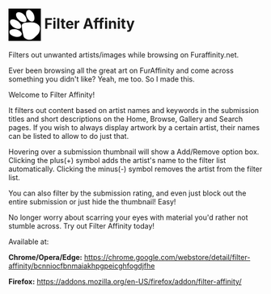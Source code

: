 # <img src="128icon.png" alt="Markdown Monster icon" style="width: 64px; vertical-align: middle;" /> Filter Affinity
Filters out unwanted artists/images while browsing on Furaffinity.net.

Ever been browsing all the great art on FurAffinity and come across something you didn't like?  Yeah, me too.  So I made this.

Welcome to Filter Affinity!

It filters out content based on artist names and keywords in the submission titles and short descriptions on the Home, Browse, Gallery and Search pages. If you wish to always display artwork by a certain artist, their names can be listed to allow to do just that.

Hovering over a submission thumbnail will show a Add/Remove option box. Clicking the plus(+) symbol adds the artist's name to the filter list automatically. Clicking the minus(-) symbol removes the artist from the filter list.

You can also filter by the submission rating, and even just block out the entire submission or just hide the thumbnail!  Easy!

No longer worry about scarring your eyes with material you'd rather not stumble across.  Try out Filter Affinity today!

Available at:

**Chrome/Opera/Edge:** https://chrome.google.com/webstore/detail/filter-affinity/bcnniocfbnmaiakhpgpeicghfogdjfhe

**Firefox:** https://addons.mozilla.org/en-US/firefox/addon/filter-affinity/